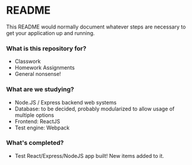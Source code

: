 # README #

This README would normally document whatever steps are necessary to get your application up and running.

### What is this repository for? ###

* Classwork
* Homework Assignments
* General nonsense!

### What are we studying? ###

* Node.JS / Express backend web systems
* Database: to be decided, probably modularized to allow usage of multiple options
* Frontend: ReactJS
* Test engine: Webpack

### What's completed? ###
* Test React/Express/NodeJS app built! New items added to it.